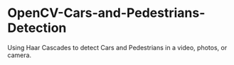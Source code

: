 # OpenCV-Cars-and-Pedestrians-Detection
Using Haar Cascades to detect Cars and Pedestrians in a video, photos, or camera.
